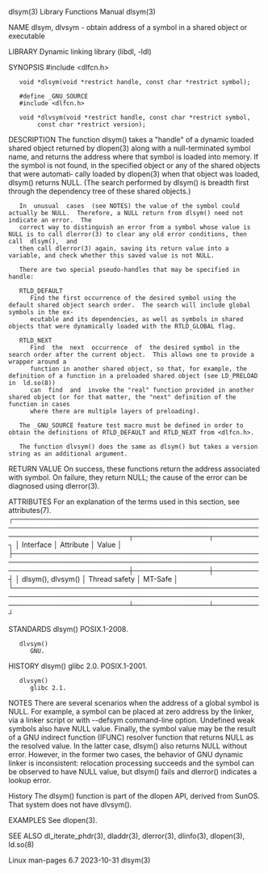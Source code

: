 dlsym(3)							   Library Functions Manual							      dlsym(3)

NAME
       dlsym, dlvsym - obtain address of a symbol in a shared object or executable

LIBRARY
       Dynamic linking library (libdl, -ldl)

SYNOPSIS
       #include <dlfcn.h>

       void *dlsym(void *restrict handle, const char *restrict symbol);

       #define _GNU_SOURCE
       #include <dlfcn.h>

       void *dlvsym(void *restrict handle, const char *restrict symbol,
		    const char *restrict version);

DESCRIPTION
       The function dlsym() takes a "handle" of a dynamic loaded shared object returned by dlopen(3) along with a null-terminated symbol name, and returns the
       address	where that symbol is loaded into memory.  If the symbol is not found, in the specified object or any of the shared objects that were automati‐
       cally loaded by dlopen(3) when that object was loaded, dlsym() returns NULL.  (The search performed by dlsym() is breadth first through the  dependency
       tree of these shared objects.)

       In  unusual  cases  (see NOTES) the value of the symbol could actually be NULL.	Therefore, a NULL return from dlsym() need not indicate an error.  The
       correct way to distinguish an error from a symbol whose value is NULL is to call dlerror(3) to clear any old error conditions, then call	 dlsym(),  and
       then call dlerror(3) again, saving its return value into a variable, and check whether this saved value is not NULL.

       There are two special pseudo-handles that may be specified in handle:

       RTLD_DEFAULT
	      Find the first occurrence of the desired symbol using the default shared object search order.  The search will include global symbols in the ex‐
	      ecutable and its dependencies, as well as symbols in shared objects that were dynamically loaded with the RTLD_GLOBAL flag.

       RTLD_NEXT
	      Find  the	 next  occurrence  of  the desired symbol in the search order after the current object.	 This allows one to provide a wrapper around a
	      function in another shared object, so that, for example, the definition of a function in a preloaded shared object (see LD_PRELOAD in  ld.so(8))
	      can  find	 and  invoke the "real" function provided in another shared object (or for that matter, the "next" definition of the function in cases
	      where there are multiple layers of preloading).

       The _GNU_SOURCE feature test macro must be defined in order to obtain the definitions of RTLD_DEFAULT and RTLD_NEXT from <dlfcn.h>.

       The function dlvsym() does the same as dlsym() but takes a version string as an additional argument.

RETURN VALUE
       On success, these functions return the address associated with symbol.  On failure, they return NULL; the cause of the error  can  be  diagnosed	 using
       dlerror(3).

ATTRIBUTES
       For an explanation of the terms used in this section, see attributes(7).
       ┌───────────────────────────────────────────────────────────────────────────────────────────────────────────────────────────┬───────────────┬─────────┐
       │ Interface														   │ Attribute	   │ Value   │
       ├───────────────────────────────────────────────────────────────────────────────────────────────────────────────────────────┼───────────────┼─────────┤
       │ dlsym(), dlvsym()													   │ Thread safety │ MT-Safe │
       └───────────────────────────────────────────────────────────────────────────────────────────────────────────────────────────┴───────────────┴─────────┘

STANDARDS
       dlsym()
	      POSIX.1-2008.

       dlvsym()
	      GNU.

HISTORY
       dlsym()
	      glibc 2.0.  POSIX.1-2001.

       dlvsym()
	      glibc 2.1.

NOTES
       There  are  several  scenarios  when  the address of a global symbol is NULL.  For example, a symbol can be placed at zero address by the linker, via a
       linker script or with --defsym command-line option.  Undefined weak symbols also have NULL value.  Finally, the symbol value may be the result of a GNU
       indirect function (IFUNC) resolver function that returns NULL as the resolved value.  In the latter case, dlsym()  also	returns	 NULL  without	error.
       However,	 in the former two cases, the behavior of GNU dynamic linker is inconsistent: relocation processing succeeds and the symbol can be observed to
       have NULL value, but dlsym() fails and dlerror() indicates a lookup error.

   History
       The dlsym() function is part of the dlopen API, derived from SunOS.  That system does not have dlvsym().

EXAMPLES
       See dlopen(3).

SEE ALSO
       dl_iterate_phdr(3), dladdr(3), dlerror(3), dlinfo(3), dlopen(3), ld.so(8)

Linux man-pages 6.7							  2023-10-31								      dlsym(3)
